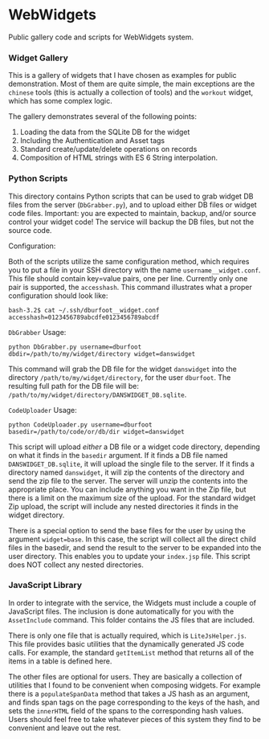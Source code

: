 # WebWidgets

Public gallery code and scripts for WebWidgets system. 

### Widget Gallery

This is a gallery of widgets that I have chosen as examples for public demonstration.
Most of them are quite simple, the main exceptions are the `chinese` tools 
	(this is actually a collection of tools) 
	and the `workout` widget, which has some complex logic.
	

The gallery demonstrates several of the following points:

1. Loading the data from the SQLite DB for the widget
1. Including the Authentication and Asset tags
1. Standard create/update/delete operations on records
1. Composition of HTML strings with ES 6 String interpolation.


### Python Scripts

This directory contains Python scripts that can be used to grab widget DB files from the server (`DbGrabber.py`),
	and to upload either DB files or widget code files.
Important: you are expected to maintain, backup, and/or source control your widget code!
The service will backup the DB files, but not the source code. 

Configuration: 

Both of the scripts utilize the same configuration method,
	which requires you to put a file in your SSH directory
	with the name `username__widget.conf`.
This file should contain key=value pairs, one per line.
Currently only one pair is supported, the `accesshash`.
This command illustrates what a proper configuration should look like:

```
bash-3.2$ cat ~/.ssh/dburfoot__widget.conf 
accesshash=0123456789abcdfe0123456789abcdf
```


`DbGrabber` Usage:

```
python DbGrabber.py username=dburfoot dbdir=/path/to/my/widget/directory widget=danswidget
```

This command will grab the DB file for the widget `danswidget` into the directory `/path/to/my/widget/directory`,
	for the user `dburfoot`.
The resulting full path for the DB file will be: 
	`/path/to/my/widget/directory/DANSWIDGET_DB.sqlite`.


`CodeUploader` Usage:


```
python CodeUploader.py username=dburfoot basedir=/path/to/code/or/db/dir widget=danswidget
```

This script will upload *either* a DB file or a widget code directory, 
	depending on what it finds in the `basedir` argument.
If it finds a DB file named `DANSWIDGET_DB.sqlite`, 
	it will upload the single file to the server.
If it finds a directory named `danswidget`, it will zip the contents 
	of the directory and send the zip file to the server.
The server will unzip the contents into the appropriate place.
You can include anything you want in the Zip file, 
	but there is a limit on the maximum size of the upload.
For the standard widget Zip upload,
	the script will include any nested directories it finds in the widget directory.
	
There is a special option to send the base files for the user
	by using the argument `widget=base`.
In this case, the script will collect all the direct child files in the basedir,
	and send the result to the server to be expanded into the user directory.
This enables you to update your `index.jsp` file.
This script does NOT collect any nested directories.


### JavaScript Library

In order to integrate with the service, the Widgets must include a couple of JavaScript files.
The inclusion is done automatically for you with the `AssetInclude` command. 
This folder contains the JS files that are included.

There is only one file that is actually required, which is `LiteJsHelper.js`.
This file provides basic utilities that the dynamically generated JS code calls.
For example, the standard `getItemList` method that returns all of the items in a table
	is defined here. 
	
The other files are optional for users. 
They are basically a collection of utilities that I found to be convenient 
	when composing widgets.
For example there is a `populateSpanData` method that takes a JS hash as an argument,
	and finds span tags on the page corresponding to the keys of the hash,
	and sets the `innerHTML` field of the spans to the corresponding hash values.
Users should feel free to take whatever pieces of this system they find to be convenient
	and leave out the rest.

